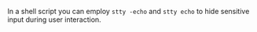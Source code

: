 In a shell script you can employ `stty -echo` and `stty echo` to hide sensitive input during user interaction.